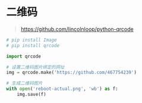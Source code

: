 # 二维码 
> https://github.com/lincolnloop/python-qrcode

```python
# pip install Image
# pip install qrcode

import qrcode

# 设置二维码图片绑定的网址
img = qrcode.make('https://github.com/467754239')

# 生成二维码图片
with open('reboot-actual.png', 'wb') as f:
    img.save(f)
```
